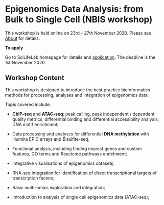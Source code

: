 # Epigenomics Data Analysis: from Bulk to Single Cell (NBIS workshop)


This workshop is held online on 23rd - 27th November 2020. Please see [About](about.md) for details.

**To apply**

Go to SciLifeLab homepage for details and [application](https://www.scilifelab.se/event/epigenomics-data-analysis-from-bulk-to-single-cell-2020/). The deadline is the 1st November 2020.


## Workshop Content


This workshop is designed to introduce the best practice bioinformatics methods for processing, analyses and integration of epigenomics data.

Topis covered include:

* **ChIP-seq** and **ATAC-seq**: peak calling, peak independent / dependent quality metrics, differential binding and differential accessibility analysis; DNA motif enrichment;

* Data processing and analyses for differential **DNA methylation** with Illumina EPIC arrays and Bisulfite-seq;

* Functional analysis, including finding nearest genes and custom features, GO terms and Reactome pathways enrichment;

* Integrative visualisations of epigenomics datasets;

* RNA-seq integration for identification of direct transcriptional targets of transcription factors;

* Basic multi-omics exploration and integration;

* Introduction to analysis of single cell epigenomics data (ATAC-seq);

<!-- 

## Travel Info

Science for Life Laboratory (SciLifeLab) is located in Stockholm suburb Solna (Tomtebodavägen 23A, 171 65 Solna).

We are at number 23a on [Karolinska Solna Campus Map](https://nbisweden.github.io/workshop-archive/workshop-ChIP-seq/2018-11-07/files/karta_campus_solna_16_11_14.pdf).

The closest bus stop is called ***Karolinska Institutet Biomedicum*** (search for public transport options [here](https://sl.se/en/)).

Enter the SciLifeLab / Karolinska Institutet Science Park building. After entering, turn left and pass through the glass door to find the rooms *Air* and *Fire*, where the workshop takes place. You can ask for help in the reception if you cannot find the way.

 -->
